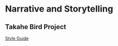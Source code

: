 <h1>Narrative and Storytelling</h1>

<h2>Takahe Bird Project</h2>

[Style Guide](http://sarahjaneowens.github.io/ixd302-takahe-bird-project/index.html) 